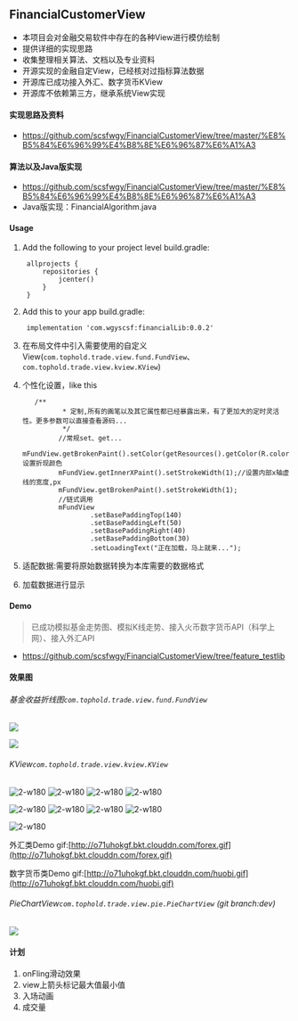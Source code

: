 ## FinancialCustomerView
* 本项目会对金融交易软件中存在的各种View进行模仿绘制
* 提供详细的实现思路
* 收集整理相关算法、文档以及专业资料
* 开源实现的金融自定View，已经核对过指标算法数据
* 开源库已成功接入外汇、数字货币KView
* 开源库不依赖第三方，继承系统View实现

#### 实现思路及资料
* https://github.com/scsfwgy/FinancialCustomerView/tree/master/%E8%B5%84%E6%96%99%E4%B8%8E%E6%96%87%E6%A1%A3

#### 算法以及Java版实现
* https://github.com/scsfwgy/FinancialCustomerView/tree/master/%E8%B5%84%E6%96%99%E4%B8%8E%E6%96%87%E6%A1%A3
* Java版实现：FinancialAlgorithm.java

#### Usage

1. Add the following to your project level build.gradle:

        allprojects {
        	repositories {
        		jcenter()
        	}
        }
        
2. Add this to your app build.gradle:

        implementation 'com.wgyscsf:financialLib:0.0.2'

3. 在布局文件中引入需要使用的自定义View(`com.tophold.trade.view.fund.FundView`、`com.tophold.trade.view.kview.KView`)
4. 个性化设置，like this

          /**
                 * 定制,所有的画笔以及其它属性都已经暴露出来，有了更加大的定时灵活性。更多参数可以直接查看源码...
                 */
                //常规set、get...
                mFundView.getBrokenPaint().setColor(getResources().getColor(R.color.colorAccent));//设置折现颜色
                mFundView.getInnerXPaint().setStrokeWidth(1);//设置内部x轴虚线的宽度,px
                mFundView.getBrokenPaint().setStrokeWidth(1);
                //链式调用
                mFundView
                        .setBasePaddingTop(140)
                        .setBasePaddingLeft(50)
                        .setBasePaddingRight(40)
                        .setBasePaddingBottom(30)
                        .setLoadingText("正在加载，马上就来...");


5. 适配数据:需要将原始数据转换为本库需要的数据格式
6. 加载数据进行显示


#### Demo
>  已成功模拟基金走势图、模拟K线走势、接入火币数字货币API（科学上网）、接入外汇API

* https://github.com/scsfwgy/FinancialCustomerView/tree/feature_testlib

#### 效果图

###### 基金收益折线图`com.tophold.trade.view.fund.FundView`

![](https://github.com/scsfwgy/FinancialCustomerView/blob/master/img/v1.1_img_nopress.png?raw=true)

![](https://github.com/scsfwgy/FinancialCustomerView/blob/master/img/v1.1_img_press.png?raw=true)

###### KView`com.tophold.trade.view.kview.KView`

![2-w180](http://o71uhokgf.bkt.clouddn.com/1.png?imageMogr2/thumbnail/!25p)
![2-w180](http://o71uhokgf.bkt.clouddn.com/2.png?imageMogr2/thumbnail/!25p)
![2-w180](http://o71uhokgf.bkt.clouddn.com/3.png?imageMogr2/thumbnail/!25p)
![2-w180](http://o71uhokgf.bkt.clouddn.com/4.png?imageMogr2/thumbnail/!25p)

![2-w180](http://o71uhokgf.bkt.clouddn.com/5.png?imageMogr2/thumbnail/!25p)
![2-w180](http://o71uhokgf.bkt.clouddn.com/6.png?imageMogr2/thumbnail/!25p)
![2-w180](http://o71uhokgf.bkt.clouddn.com/7.png?imageMogr2/thumbnail/!25p)
![2-w180](http://o71uhokgf.bkt.clouddn.com/8.png?imageMogr2/thumbnail/!25p)

![2-w180](http://o71uhokgf.bkt.clouddn.com/15338110152858.jpg)


外汇类Demo gif:[http://o71uhokgf.bkt.clouddn.com/forex.gif](http://o71uhokgf.bkt.clouddn.com/forex.gif)

数字货币类Demo gif:[http://o71uhokgf.bkt.clouddn.com/huobi.gif](http://o71uhokgf.bkt.clouddn.com/huobi.gif)

###### PieChartView`com.tophold.trade.view.pie.PieChartView` (git branch:dev)

![](http://o71uhokgf.bkt.clouddn.com/15318159501817.jpg)

#### 计划
1. onFling滑动效果
2. view上箭头标记最大值最小值
3. 入场动画
4. 成交量

